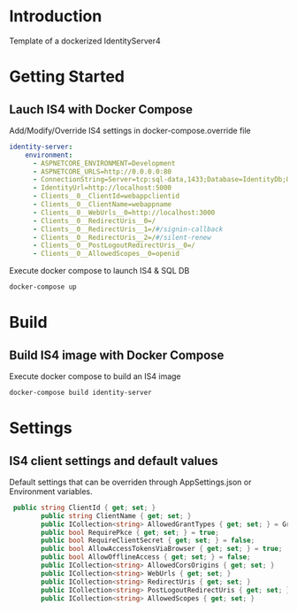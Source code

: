 # Introduction 
Template of a dockerized IdentityServer4

# Getting Started

## Lauch IS4 with Docker Compose

Add/Modify/Override IS4 settings in docker-compose.override file

```yaml
identity-server:
    environment:
      - ASPNETCORE_ENVIRONMENT=Development
      - ASPNETCORE_URLS=http://0.0.0.0:80
      - ConnectionString=Server=tcp:sql-data,1433;Database=IdentityDb;User Id=sa;Password=Pass@word;
      - IdentityUrl=http://localhost:5000
      - Clients__0__ClientId=webappclientid
      - Clients__0__ClientName=webappname
      - Clients__0__WebUrls__0=http://localhost:3000
      - Clients__0__RedirectUris__0=/
      - Clients__0__RedirectUris__1=/#/signin-callback
      - Clients__0__RedirectUris__2=/#/silent-renew
      - Clients__0__PostLogoutRedirectUris__0=/
      - Clients__0__AllowedScopes__0=openid
```

Execute docker compose to launch IS4 & SQL DB

```bash
docker-compose up
```

# Build

## Build IS4 image with Docker Compose
Execute docker compose to build an IS4 image

```bash
docker-compose build identity-server
```

# Settings

## IS4 client settings and default values

Default settings that can be overriden through AppSettings.json or Environment variables.

```csharp
 public string ClientId { get; set; }
        public string ClientName { get; set; }
        public ICollection<string> AllowedGrantTypes { get; set; } = GrantTypes.Code;
        public bool RequirePkce { get; set; } = true;
        public bool RequireClientSecret { get; set; } = false;
        public bool AllowAccessTokensViaBrowser { get; set; } = true;
        public bool AllowOfflineAccess { get; set; } = false;
        public ICollection<string> AllowedCorsOrigins { get; set; }
        public ICollection<string> WebUrls { get; set; }
        public ICollection<string> RedirectUris { get; set; }
        public ICollection<string> PostLogoutRedirectUris { get; set; }
        public ICollection<string> AllowedScopes { get; set; }
```
